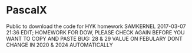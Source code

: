 # PascalX
Public to download the code for HYK homework
SAMKERNEL 2017-03-07 21:36 EDIT;
HOMEWORK FOR DOW, PLEASE CHECK AGAIN BEFORE YOU WANT TO COPY AND PASTE
BUG: 28 & 29 VALUE ON FEBULARY DONT CHANGE IN 2020 & 2024 AUTOMATICALLY

